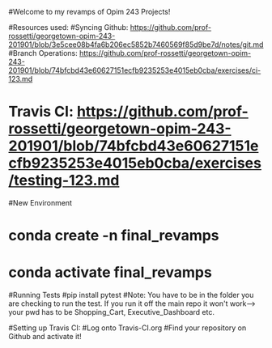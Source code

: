 #Welcome to my revamps of Opim 243 Projects!

#Resources used: 
#Syncing Github: https://github.com/prof-rossetti/georgetown-opim-243-201901/blob/3e5cee08b4fa6b206ec5852b7460569f85d9be7d/notes/git.md
#Branch Operations: https://github.com/prof-rossetti/georgetown-opim-243-201901/blob/74bfcbd43e60627151ecfb9235253e4015eb0cba/exercises/ci-123.md
# Travis CI: https://github.com/prof-rossetti/georgetown-opim-243-201901/blob/74bfcbd43e60627151ecfb9235253e4015eb0cba/exercises/testing-123.md


#New Environment
# conda create -n final_revamps
# conda activate final_revamps


#Running Tests
#pip install pytest
#Note: You have to be in the folder you are checking to run the test. If you run it off the main repo it won't work--> your pwd has to be Shopping_Cart, Executive_Dashboard etc. 

#Setting up Travis CI:
#Log onto Travis-CI.org
#Find your repository on Github and activate it!